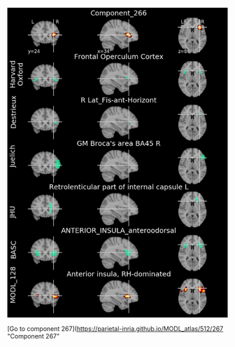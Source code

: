 


![266](preliminary/266.jpg "Component 266")

[Go to component 267](https://parietal-inria.github.io/MODL_atlas/512/267 "Component 267"